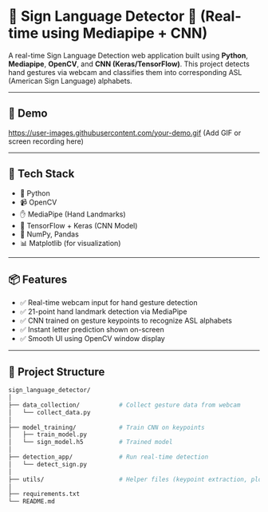 # 🧠 Sign Language Detector 🤟 (Real-time using Mediapipe + CNN)

A real-time Sign Language Detection web application built using **Python**, **Mediapipe**, **OpenCV**, and **CNN (Keras/TensorFlow)**. This project detects hand gestures via webcam and classifies them into corresponding ASL (American Sign Language) alphabets.

---

## 🚀 Demo

https://user-images.githubusercontent.com/your-demo.gif (Add GIF or screen recording here)

---

## 🔧 Tech Stack

- 🐍 Python
- 📹 OpenCV
- ✋ MediaPipe (Hand Landmarks)
- 🤖 TensorFlow + Keras (CNN Model)
- 🧠 NumPy, Pandas
- 📊 Matplotlib (for visualization)

---

## 📦 Features

- ✅ Real-time webcam input for hand gesture detection
- ✅ 21-point hand landmark detection via MediaPipe
- ✅ CNN trained on gesture keypoints to recognize ASL alphabets
- ✅ Instant letter prediction shown on-screen
- ✅ Smooth UI using OpenCV window display

---

## 📁 Project Structure

```bash
sign_language_detector/
│
├── data_collection/           # Collect gesture data from webcam
│   └── collect_data.py
│
├── model_training/            # Train CNN on keypoints
│   ├── train_model.py
│   └── sign_model.h5          # Trained model
│
├── detection_app/             # Run real-time detection
│   └── detect_sign.py
│
├── utils/                     # Helper files (keypoint extraction, plotting)
│
├── requirements.txt
└── README.md

